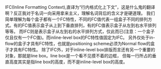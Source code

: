   IFC(Inline Formatting Context),直译为“行内格式化上下文”，这是什么鬼的翻译啊？反正我对于名词一向采用拿来主义，理解名词背后的含义才是硬道理。
  我们简单理解为每个盒子都有一个FC特性，不同的FC值代表一组盒子不同的排列方式。有的FC值表示盒子从上到下垂直排列，有的FC值表示盒子从左到右水平排列等等。
  而IFC则是表示盒子从左到右的水平排列方式，仅此而已(注意：一个盒子仅且仅有一个FC值)。而inline-level box的FC特性值固定为IFC。
  另外仅处于in-flow的盒子才具有FC特性，也就是positioning scheme必须为Normal flow的盒子才具有FC特性。
  除了IFC外，对于inline-level box排版而言还有另一个重要的对象，那就是line box。line box是一个看不见摸不着的边框，
  但每一行所占的垂直高度其实是指line box的高度，而不是inline-level box的高度。